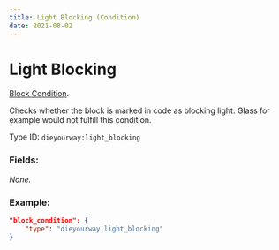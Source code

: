 ```yaml
---
title: Light Blocking (Condition)
date: 2021-08-02
---
```

# Light Blocking

[Block Condition](../block_conditions.md).

Checks whether the block is marked in code as blocking light. Glass for example would not fulfill this condition.

Type ID: `dieyourway:light_blocking`

### Fields:

_None._

### Example:
```json
"block_condition": {
    "type": "dieyourway:light_blocking"
}
```